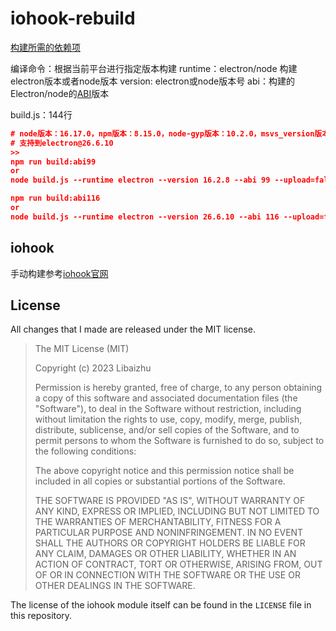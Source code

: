# iohook-rebuild

[构建所需的依赖项](https://wilix-team.github.io/iohook/manual-build.html)

编译命令：根据当前平台进行指定版本构建
runtime：electron/node 构建electron版本或者node版本
version: electron或node版本号
abi：构建的Electron/node的[ABI](https://nodejs.org/en/docs/guides/abi-stability)版本


build.js：144行

```json
# node版本：16.17.0，npm版本：8.15.0，node-gyp版本：10.2.0，msvs_version版本：2017，python：3.11.3
# 支持到electron@26.6.10
>>
npm run build:abi99
or
node build.js --runtime electron --version 16.2.8 --abi 99 --upload=false

npm run build:abi116
or
node build.js --runtime electron --version 26.6.10 --abi 116 --upload=false
```



## iohook

手动构建参考[iohook官网](https://wilix-team.github.io/iohook/manual-build.html)

## License

All changes that I made are released under the MIT license.

> The MIT License (MIT)
>
> Copyright (c) 2023 Libaizhu
>
> Permission is hereby granted, free of charge, to any person obtaining a copy of this software and associated documentation files (the "Software"), to deal in the Software without restriction, including without limitation the rights to use, copy, modify, merge, publish, distribute, sublicense, and/or sell copies of the Software, and to permit persons to whom the Software is furnished to do so, subject to the following conditions:
> 
> The above copyright notice and this permission notice shall be included in all copies or substantial portions of the Software.
> 
> THE SOFTWARE IS PROVIDED "AS IS", WITHOUT WARRANTY OF ANY KIND, EXPRESS OR IMPLIED, INCLUDING BUT NOT LIMITED TO THE WARRANTIES OF MERCHANTABILITY, FITNESS FOR A PARTICULAR PURPOSE AND NONINFRINGEMENT. IN NO EVENT SHALL THE AUTHORS OR COPYRIGHT HOLDERS BE LIABLE FOR ANY CLAIM, DAMAGES OR OTHER LIABILITY, WHETHER IN AN ACTION OF CONTRACT, TORT OR OTHERWISE, ARISING FROM, OUT OF OR IN CONNECTION WITH THE SOFTWARE OR THE USE OR OTHER DEALINGS IN THE SOFTWARE.

The license of the iohook module itself can be found in the `LICENSE` file in this repository.
